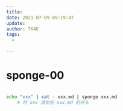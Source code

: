 ```yaml
---
title:
date: 2021-07-09 09:19:47
update:
author: TK4E
tags:
  -

---
```


# sponge-00

```sh

echo "xxx" | cat - xxx.md | sponge xxx.md
    # 将 xxx 添加到 xxx.md 的开头

```
